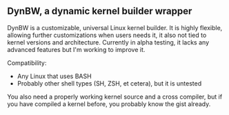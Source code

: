 DynBW, a dynamic kernel builder wrapper
------
DynBW is a customizable, universal Linux kernel builder. It is highly flexible, allowing further customizations when users needs it, it also not tied to kernel versions and architecture.
Currently in alpha testing, it lacks any advanced features but I'm working to improve it.

Compatibility:
- Any Linux that uses BASH
- Probably other shell types (SH, ZSH, et cetera), but it is untested

You also need a properly working kernel source and a cross compiler, but if you have compiled a kernel before, you probably know the gist already.
